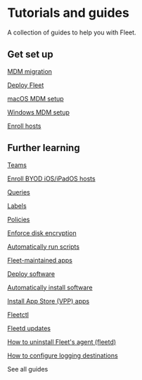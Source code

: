 # Tutorials and guides

A collection of guides to help you with Fleet.

## Get set up

<!--Deploying Fleet-->
[MDM migration](https://fleetdm.com/guides/mdm-migration)

[Deploy Fleet](https://fleetdm.com/docs/deploy)

[macOS MDM setup](https://fleetdm.com/guides/macos-mdm-setup)

[Windows MDM setup](https://fleetdm.com/guides/windows-mdm-setup)

[Enroll hosts](https://fleetdm.com/guides/enroll-hosts)

## Further learning
<!--Highest level organizational unit-->
[Teams](https://fleetdm.com/guides/teams)

[Enroll BYOD iOS/iPadOS hosts](https://fleetdm.com/guides/enroll-byod-ios-ipados-hosts)

[Queries](https://fleetdm.com/guides/queries)

[Labels](https://fleetdm.com/guides/managing-labels-in-fleet)

[Policies](https://fleetdm.com/securing/what-are-fleet-policies)

<!--Controls-->

[Enforce disk encryption](https://fleetdm.com/guides/enforce-disk-encryption)

[Automatically run scripts](https://fleetdm.com/guides/policy-automation-run-script)

<!--Installing software-->
[Fleet-maintained apps](https://fleetdm.com/guides/fleet-maintained-apps)

[Deploy software](https://fleetdm.com/guides/deploy-software-packages)

[Automatically install software](https://fleetdm.com/guides/automatic-software-install-in-fleet)

[Install App Store (VPP) apps](https://fleetdm.com/guides/install-vpp-apps-on-macos-using-fleet)
<!--Admin-->
[Fleetctl](https://fleetdm.com/guides/fleetctl)

[Fleetd updates](https://fleetdm.com/guides/fleetd-updates)

[How to uninstall Fleet's agent (fleetd)](https://fleetdm.com/guides/how-to-uninstall-fleetd)

[How to configure logging destinations](https://fleetdm.com/guides/how-to-configure-logging-destinations)  


<a style="text-decoration: none;" href="https://fleetdm.com/guides"><animated-arrow-button>See all guides</animated-arrow-button></a>

<meta name="description" value="Links to deployment tutorials and guides for using Fleet.">
<meta name="pageOrderInSection" value="300">
